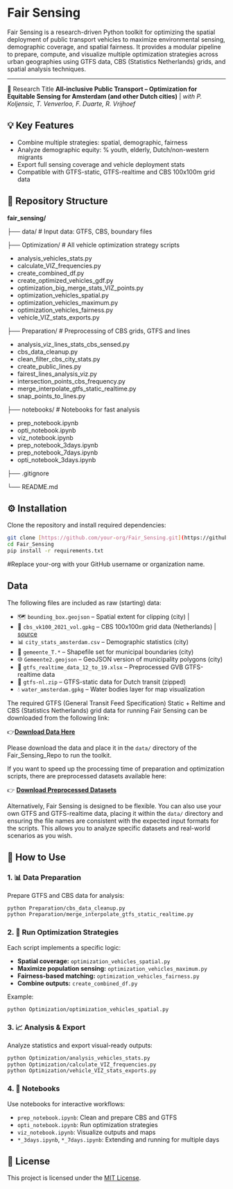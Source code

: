 # Fair Sensing

Fair Sensing is a research-driven Python toolkit for optimizing the spatial deployment of public transport vehicles to maximize environmental sensing, demographic coverage, and spatial fairness. It provides a modular pipeline to prepare, compute, and visualize multiple optimization strategies across urban geographies using GTFS data, CBS (Statistics Netherlands) grids, and spatial analysis techniques.

---

📄 Research Title   **All-inclusive Public Transport – Optimization for Equitable Sensing for Amsterdam (and other Dutch cities)**  | *with P. Koljensic, T. Venverloo, F. Duarte, R. Vrijhoef*



## 💡 Key Features

-   Combine multiple strategies: spatial, demographic, fairness
-   Analyze demographic equity: % youth, elderly, Dutch/non-western migrants
-   Export full sensing coverage and vehicle deployment stats
-   Compatible with GTFS-static, GTFS-realtime and CBS 100x100m grid data

## 📁 Repository Structure

**fair_sensing/**

├── data/                        # Input data: GTFS, CBS, boundary files

├── Optimization/               # All vehicle optimization strategy scripts
  - analysis_vehicles_stats.py
  - calculate_VIZ_frequencies.py
  - create_combined_df.py
  - create_optimized_vehicles_gdf.py
  - optimization_big_merge_stats_VIZ_points.py
  - optimization_vehicles_spatial.py
  - optimization_vehicles_maximum.py
  - optimization_vehicles_fairness.py
  - vehicle_VIZ_stats_exports.py

├── Preparation/                # Preprocessing of CBS grids, GTFS and lines
  - analysis_viz_lines_stats_cbs_sensed.py
  - cbs_data_cleanup.py
  - clean_filter_cbs_city_stats.py
  - create_public_lines.py
  - fairest_lines_analysis_viz.py
  - intersection_points_cbs_frequency.py
  - merge_interpolate_gtfs_static_realtime.py
  - snap_points_to_lines.py

├── notebooks/                  # Notebooks for fast analysis
  - prep_notebook.ipynb
  - opti_notebook.ipynb
  - viz_notebook.ipynb
  - prep_notebook_3days.ipynb
  - prep_notebook_7days.ipynb
  - opti_notebook_3days.ipynb

├── .gitignore

└── README.md

## ⚙️ Installation

Clone the repository and install required dependencies:

```bash
git clone [https://github.com/your-org/Fair_Sensing.git](https://github.com/your-org/Fair_Sensing.git)
cd Fair_Sensing
pip install -r requirements.txt
`````
#Replace your-org with your GitHub username or organization name.

## Data

The following files are included as raw (starting) data:

- 🗺️ `bounding_box.geojson` – Spatial extent for clipping (city) | 
- 🧱 `cbs_vk100_2021_vol.gpkg` – CBS 100x100m grid data (Netherlands) | [source]([url](https://www.cbs.nl/nl-nl/longread/diversen/2022/statistische-gegevens-per-vierkant-2021-2020-2019)) 
- 📊 `city_stats_amsterdam.csv` – Demographic statistics (city)
- 🧭 `gemeente_T.*` – Shapefile set for municipal boundaries (city)
- 🌐 `Gemeente2.geojson` – GeoJSON version of municipality polygons (city)
- 🚋 `gtfs_realtime_data_12_to_19.xlsx` – Preprocessed GVB GTFS-realtime data
- 🚌 `gtfs-nl.zip` – GTFS-static data for Dutch transit (zipped)
- 💧 `water_amsterdam.gpkg` – Water bodies layer for map visualization

The required GTFS (General Transit Feed Specification) Static + Reltime and CBS (Statistics Netherlands) grid data for running Fair Sensing can be downloaded from the following link:

👉[**Download Data Here**](https://drive.google.com/drive/folders/1fw-R5vkeoFkxOWzpoEpzCw2sKcKDJV6D?usp=drive_link)

Please download the data and place it in the `data/` directory of the Fair_Sensing_Repo to run the toolkit.

If you want to speed up the processing time of preparation and optimization scripts, there are preprocessed datasets available here:

👉 [**Download Preprocessed Datasets**](https://drive.google.com/drive/folders/1bclSHPW3tyJIaa-wzkbg9RF1gmw9vXaF?usp=sharing)

Alternatively, Fair Sensing is designed to be flexible. You can also use your own GTFS and GTFS-realtime data, placing it within the `data/` directory and ensuring the file names are consistent with the expected input formats for the scripts. This allows you to analyze specific datasets and real-world scenarios as you wish.

## 🚀 How to Use

### 1. 📊 Data Preparation  
Prepare GTFS and CBS data for analysis:

```bash
python Preparation/cbs_data_cleanup.py
python Preparation/merge_interpolate_gtfs_static_realtime.py
`````

### 2. 🧠 Run Optimization Strategies

Each script implements a specific logic:

-   **Spatial coverage:** `optimization_vehicles_spatial.py`
-   **Maximize population sensing:** `optimization_vehicles_maximum.py`
-   **Fairness-based matching:** `optimization_vehicles_fairness.py`
-   **Combine outputs:** `create_combined_df.py`

Example:

```bash
python Optimization/optimization_vehicles_spatial.py
`````

### 3. 📈 Analysis & Export

Analyze statistics and export visual-ready outputs:

```bash
python Optimization/analysis_vehicles_stats.py
python Optimization/calculate_VIZ_frequencies.py
python Optimization/vehicle_VIZ_stats_exports.py
`````

### 4. 🧪 Notebooks

Use notebooks for interactive workflows:

-   `prep_notebook.ipynb`: Clean and prepare CBS and GTFS
-   `opti_notebook.ipynb`: Run optimization strategies
-   `viz_notebook.ipynb`: Visualize outputs and maps
-   `*_3days.ipynb`, `*_7days.ipynb`: Extending and running for multiple days

## 📄 License

This project is licensed under the [MIT License](https://opensource.org/licenses/MIT).
